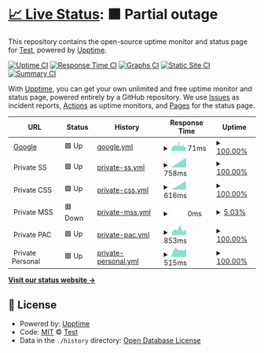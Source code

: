 # [📈 Live Status](https://Test.github.io//Monitor): <!--live status--> **🟧 Partial outage**

This repository contains the open-source uptime monitor and status page for [Test](https://Test.github.io//Monitor), powered by [Upptime](https://github.com/upptime/upptime).

[![Uptime CI](https://github.com/Test//Monitor/workflows/Uptime%20CI/badge.svg)](https://github.com/Test//Monitor/actions?query=workflow%3A%22Uptime+CI%22)
[![Response Time CI](https://github.com/Test//Monitor/workflows/Response%20Time%20CI/badge.svg)](https://github.com/Test//Monitor/actions?query=workflow%3A%22Response+Time+CI%22)
[![Graphs CI](https://github.com/Test//Monitor/workflows/Graphs%20CI/badge.svg)](https://github.com/Test//Monitor/actions?query=workflow%3A%22Graphs+CI%22)
[![Static Site CI](https://github.com/Test//Monitor/workflows/Static%20Site%20CI/badge.svg)](https://github.com/Test//Monitor/actions?query=workflow%3A%22Static+Site+CI%22)
[![Summary CI](https://github.com/Test//Monitor/workflows/Summary%20CI/badge.svg)](https://github.com/Test//Monitor/actions?query=workflow%3A%22Summary+CI%22)

With [Upptime](https://upptime.js.org), you can get your own unlimited and free uptime monitor and status page, powered entirely by a GitHub repository. We use [Issues](https://github.com/Test//Monitor/issues) as incident reports, [Actions](https://github.com/Test//Monitor/actions) as uptime monitors, and [Pages](https://Test.github.io//Monitor) for the status page.

<!--start: status pages-->
<!-- This summary is generated by Upptime (https://github.com/upptime/upptime) -->
<!-- Do not edit this manually, your changes will be overwritten -->
<!-- prettier-ignore -->
| URL | Status | History | Response Time | Uptime |
| --- | ------ | ------- | ------------- | ------ |
| <img alt="" src="https://favicons.githubusercontent.com/www.google.com" height="13"> [Google](https://www.google.com) | 🟩 Up | [google.yml](https://github.com/RobinsonOrregoT/Monitor/commits/HEAD/history/google.yml) | <details><summary><img alt="Response time graph" src="./graphs/google/response-time-week.png" height="20"> 71ms</summary><br><a href="https://RobinsonOrregoT.github.io/Monitor/history/google"><img alt="Response time 71" src="https://img.shields.io/endpoint?url=https%3A%2F%2Fraw.githubusercontent.com%2FRobinsonOrregoT%2FMonitor%2FHEAD%2Fapi%2Fgoogle%2Fresponse-time.json"></a><br><a href="https://RobinsonOrregoT.github.io/Monitor/history/google"><img alt="24-hour response time 73" src="https://img.shields.io/endpoint?url=https%3A%2F%2Fraw.githubusercontent.com%2FRobinsonOrregoT%2FMonitor%2FHEAD%2Fapi%2Fgoogle%2Fresponse-time-day.json"></a><br><a href="https://RobinsonOrregoT.github.io/Monitor/history/google"><img alt="7-day response time 71" src="https://img.shields.io/endpoint?url=https%3A%2F%2Fraw.githubusercontent.com%2FRobinsonOrregoT%2FMonitor%2FHEAD%2Fapi%2Fgoogle%2Fresponse-time-week.json"></a><br><a href="https://RobinsonOrregoT.github.io/Monitor/history/google"><img alt="30-day response time 71" src="https://img.shields.io/endpoint?url=https%3A%2F%2Fraw.githubusercontent.com%2FRobinsonOrregoT%2FMonitor%2FHEAD%2Fapi%2Fgoogle%2Fresponse-time-month.json"></a><br><a href="https://RobinsonOrregoT.github.io/Monitor/history/google"><img alt="1-year response time 71" src="https://img.shields.io/endpoint?url=https%3A%2F%2Fraw.githubusercontent.com%2FRobinsonOrregoT%2FMonitor%2FHEAD%2Fapi%2Fgoogle%2Fresponse-time-year.json"></a></details> | <details><summary><a href="https://RobinsonOrregoT.github.io/Monitor/history/google">100.00%</a></summary><a href="https://RobinsonOrregoT.github.io/Monitor/history/google"><img alt="All-time uptime 100.00%" src="https://img.shields.io/endpoint?url=https%3A%2F%2Fraw.githubusercontent.com%2FRobinsonOrregoT%2FMonitor%2FHEAD%2Fapi%2Fgoogle%2Fuptime.json"></a><br><a href="https://RobinsonOrregoT.github.io/Monitor/history/google"><img alt="24-hour uptime 100.00%" src="https://img.shields.io/endpoint?url=https%3A%2F%2Fraw.githubusercontent.com%2FRobinsonOrregoT%2FMonitor%2FHEAD%2Fapi%2Fgoogle%2Fuptime-day.json"></a><br><a href="https://RobinsonOrregoT.github.io/Monitor/history/google"><img alt="7-day uptime 100.00%" src="https://img.shields.io/endpoint?url=https%3A%2F%2Fraw.githubusercontent.com%2FRobinsonOrregoT%2FMonitor%2FHEAD%2Fapi%2Fgoogle%2Fuptime-week.json"></a><br><a href="https://RobinsonOrregoT.github.io/Monitor/history/google"><img alt="30-day uptime 100.00%" src="https://img.shields.io/endpoint?url=https%3A%2F%2Fraw.githubusercontent.com%2FRobinsonOrregoT%2FMonitor%2FHEAD%2Fapi%2Fgoogle%2Fuptime-month.json"></a><br><a href="https://RobinsonOrregoT.github.io/Monitor/history/google"><img alt="1-year uptime 100.00%" src="https://img.shields.io/endpoint?url=https%3A%2F%2Fraw.githubusercontent.com%2FRobinsonOrregoT%2FMonitor%2FHEAD%2Fapi%2Fgoogle%2Fuptime-year.json"></a></details>
| <img alt="" src="https://favicons.githubusercontent.com/null" height="13"> Private SS | 🟩 Up | [private-ss.yml](https://github.com/RobinsonOrregoT/Monitor/commits/HEAD/history/private-ss.yml) | <details><summary><img alt="Response time graph" src="./graphs/private-ss/response-time-week.png" height="20"> 758ms</summary><br><a href="https://RobinsonOrregoT.github.io/Monitor/history/private-ss"><img alt="Response time 758" src="https://img.shields.io/endpoint?url=https%3A%2F%2Fraw.githubusercontent.com%2FRobinsonOrregoT%2FMonitor%2FHEAD%2Fapi%2Fprivate-ss%2Fresponse-time.json"></a><br><a href="https://RobinsonOrregoT.github.io/Monitor/history/private-ss"><img alt="24-hour response time 758" src="https://img.shields.io/endpoint?url=https%3A%2F%2Fraw.githubusercontent.com%2FRobinsonOrregoT%2FMonitor%2FHEAD%2Fapi%2Fprivate-ss%2Fresponse-time-day.json"></a><br><a href="https://RobinsonOrregoT.github.io/Monitor/history/private-ss"><img alt="7-day response time 758" src="https://img.shields.io/endpoint?url=https%3A%2F%2Fraw.githubusercontent.com%2FRobinsonOrregoT%2FMonitor%2FHEAD%2Fapi%2Fprivate-ss%2Fresponse-time-week.json"></a><br><a href="https://RobinsonOrregoT.github.io/Monitor/history/private-ss"><img alt="30-day response time 758" src="https://img.shields.io/endpoint?url=https%3A%2F%2Fraw.githubusercontent.com%2FRobinsonOrregoT%2FMonitor%2FHEAD%2Fapi%2Fprivate-ss%2Fresponse-time-month.json"></a><br><a href="https://RobinsonOrregoT.github.io/Monitor/history/private-ss"><img alt="1-year response time 758" src="https://img.shields.io/endpoint?url=https%3A%2F%2Fraw.githubusercontent.com%2FRobinsonOrregoT%2FMonitor%2FHEAD%2Fapi%2Fprivate-ss%2Fresponse-time-year.json"></a></details> | <details><summary><a href="https://RobinsonOrregoT.github.io/Monitor/history/private-ss">100.00%</a></summary><a href="https://RobinsonOrregoT.github.io/Monitor/history/private-ss"><img alt="All-time uptime 100.00%" src="https://img.shields.io/endpoint?url=https%3A%2F%2Fraw.githubusercontent.com%2FRobinsonOrregoT%2FMonitor%2FHEAD%2Fapi%2Fprivate-ss%2Fuptime.json"></a><br><a href="https://RobinsonOrregoT.github.io/Monitor/history/private-ss"><img alt="24-hour uptime 100.00%" src="https://img.shields.io/endpoint?url=https%3A%2F%2Fraw.githubusercontent.com%2FRobinsonOrregoT%2FMonitor%2FHEAD%2Fapi%2Fprivate-ss%2Fuptime-day.json"></a><br><a href="https://RobinsonOrregoT.github.io/Monitor/history/private-ss"><img alt="7-day uptime 100.00%" src="https://img.shields.io/endpoint?url=https%3A%2F%2Fraw.githubusercontent.com%2FRobinsonOrregoT%2FMonitor%2FHEAD%2Fapi%2Fprivate-ss%2Fuptime-week.json"></a><br><a href="https://RobinsonOrregoT.github.io/Monitor/history/private-ss"><img alt="30-day uptime 100.00%" src="https://img.shields.io/endpoint?url=https%3A%2F%2Fraw.githubusercontent.com%2FRobinsonOrregoT%2FMonitor%2FHEAD%2Fapi%2Fprivate-ss%2Fuptime-month.json"></a><br><a href="https://RobinsonOrregoT.github.io/Monitor/history/private-ss"><img alt="1-year uptime 100.00%" src="https://img.shields.io/endpoint?url=https%3A%2F%2Fraw.githubusercontent.com%2FRobinsonOrregoT%2FMonitor%2FHEAD%2Fapi%2Fprivate-ss%2Fuptime-year.json"></a></details>
| <img alt="" src="https://favicons.githubusercontent.com/null" height="13"> Private CSS | 🟩 Up | [private-css.yml](https://github.com/RobinsonOrregoT/Monitor/commits/HEAD/history/private-css.yml) | <details><summary><img alt="Response time graph" src="./graphs/private-css/response-time-week.png" height="20"> 616ms</summary><br><a href="https://RobinsonOrregoT.github.io/Monitor/history/private-css"><img alt="Response time 616" src="https://img.shields.io/endpoint?url=https%3A%2F%2Fraw.githubusercontent.com%2FRobinsonOrregoT%2FMonitor%2FHEAD%2Fapi%2Fprivate-css%2Fresponse-time.json"></a><br><a href="https://RobinsonOrregoT.github.io/Monitor/history/private-css"><img alt="24-hour response time 616" src="https://img.shields.io/endpoint?url=https%3A%2F%2Fraw.githubusercontent.com%2FRobinsonOrregoT%2FMonitor%2FHEAD%2Fapi%2Fprivate-css%2Fresponse-time-day.json"></a><br><a href="https://RobinsonOrregoT.github.io/Monitor/history/private-css"><img alt="7-day response time 616" src="https://img.shields.io/endpoint?url=https%3A%2F%2Fraw.githubusercontent.com%2FRobinsonOrregoT%2FMonitor%2FHEAD%2Fapi%2Fprivate-css%2Fresponse-time-week.json"></a><br><a href="https://RobinsonOrregoT.github.io/Monitor/history/private-css"><img alt="30-day response time 616" src="https://img.shields.io/endpoint?url=https%3A%2F%2Fraw.githubusercontent.com%2FRobinsonOrregoT%2FMonitor%2FHEAD%2Fapi%2Fprivate-css%2Fresponse-time-month.json"></a><br><a href="https://RobinsonOrregoT.github.io/Monitor/history/private-css"><img alt="1-year response time 616" src="https://img.shields.io/endpoint?url=https%3A%2F%2Fraw.githubusercontent.com%2FRobinsonOrregoT%2FMonitor%2FHEAD%2Fapi%2Fprivate-css%2Fresponse-time-year.json"></a></details> | <details><summary><a href="https://RobinsonOrregoT.github.io/Monitor/history/private-css">100.00%</a></summary><a href="https://RobinsonOrregoT.github.io/Monitor/history/private-css"><img alt="All-time uptime 100.00%" src="https://img.shields.io/endpoint?url=https%3A%2F%2Fraw.githubusercontent.com%2FRobinsonOrregoT%2FMonitor%2FHEAD%2Fapi%2Fprivate-css%2Fuptime.json"></a><br><a href="https://RobinsonOrregoT.github.io/Monitor/history/private-css"><img alt="24-hour uptime 100.00%" src="https://img.shields.io/endpoint?url=https%3A%2F%2Fraw.githubusercontent.com%2FRobinsonOrregoT%2FMonitor%2FHEAD%2Fapi%2Fprivate-css%2Fuptime-day.json"></a><br><a href="https://RobinsonOrregoT.github.io/Monitor/history/private-css"><img alt="7-day uptime 100.00%" src="https://img.shields.io/endpoint?url=https%3A%2F%2Fraw.githubusercontent.com%2FRobinsonOrregoT%2FMonitor%2FHEAD%2Fapi%2Fprivate-css%2Fuptime-week.json"></a><br><a href="https://RobinsonOrregoT.github.io/Monitor/history/private-css"><img alt="30-day uptime 100.00%" src="https://img.shields.io/endpoint?url=https%3A%2F%2Fraw.githubusercontent.com%2FRobinsonOrregoT%2FMonitor%2FHEAD%2Fapi%2Fprivate-css%2Fuptime-month.json"></a><br><a href="https://RobinsonOrregoT.github.io/Monitor/history/private-css"><img alt="1-year uptime 100.00%" src="https://img.shields.io/endpoint?url=https%3A%2F%2Fraw.githubusercontent.com%2FRobinsonOrregoT%2FMonitor%2FHEAD%2Fapi%2Fprivate-css%2Fuptime-year.json"></a></details>
| <img alt="" src="https://favicons.githubusercontent.com/null" height="13"> Private MSS | 🟥 Down | [private-mss.yml](https://github.com/RobinsonOrregoT/Monitor/commits/HEAD/history/private-mss.yml) | <details><summary><img alt="Response time graph" src="./graphs/private-mss/response-time-week.png" height="20"> 0ms</summary><br><a href="https://RobinsonOrregoT.github.io/Monitor/history/private-mss"><img alt="Response time 0" src="https://img.shields.io/endpoint?url=https%3A%2F%2Fraw.githubusercontent.com%2FRobinsonOrregoT%2FMonitor%2FHEAD%2Fapi%2Fprivate-mss%2Fresponse-time.json"></a><br><a href="https://RobinsonOrregoT.github.io/Monitor/history/private-mss"><img alt="24-hour response time 0" src="https://img.shields.io/endpoint?url=https%3A%2F%2Fraw.githubusercontent.com%2FRobinsonOrregoT%2FMonitor%2FHEAD%2Fapi%2Fprivate-mss%2Fresponse-time-day.json"></a><br><a href="https://RobinsonOrregoT.github.io/Monitor/history/private-mss"><img alt="7-day response time 0" src="https://img.shields.io/endpoint?url=https%3A%2F%2Fraw.githubusercontent.com%2FRobinsonOrregoT%2FMonitor%2FHEAD%2Fapi%2Fprivate-mss%2Fresponse-time-week.json"></a><br><a href="https://RobinsonOrregoT.github.io/Monitor/history/private-mss"><img alt="30-day response time 0" src="https://img.shields.io/endpoint?url=https%3A%2F%2Fraw.githubusercontent.com%2FRobinsonOrregoT%2FMonitor%2FHEAD%2Fapi%2Fprivate-mss%2Fresponse-time-month.json"></a><br><a href="https://RobinsonOrregoT.github.io/Monitor/history/private-mss"><img alt="1-year response time 0" src="https://img.shields.io/endpoint?url=https%3A%2F%2Fraw.githubusercontent.com%2FRobinsonOrregoT%2FMonitor%2FHEAD%2Fapi%2Fprivate-mss%2Fresponse-time-year.json"></a></details> | <details><summary><a href="https://RobinsonOrregoT.github.io/Monitor/history/private-mss">5.03%</a></summary><a href="https://RobinsonOrregoT.github.io/Monitor/history/private-mss"><img alt="All-time uptime 5.03%" src="https://img.shields.io/endpoint?url=https%3A%2F%2Fraw.githubusercontent.com%2FRobinsonOrregoT%2FMonitor%2FHEAD%2Fapi%2Fprivate-mss%2Fuptime.json"></a><br><a href="https://RobinsonOrregoT.github.io/Monitor/history/private-mss"><img alt="24-hour uptime 5.03%" src="https://img.shields.io/endpoint?url=https%3A%2F%2Fraw.githubusercontent.com%2FRobinsonOrregoT%2FMonitor%2FHEAD%2Fapi%2Fprivate-mss%2Fuptime-day.json"></a><br><a href="https://RobinsonOrregoT.github.io/Monitor/history/private-mss"><img alt="7-day uptime 5.03%" src="https://img.shields.io/endpoint?url=https%3A%2F%2Fraw.githubusercontent.com%2FRobinsonOrregoT%2FMonitor%2FHEAD%2Fapi%2Fprivate-mss%2Fuptime-week.json"></a><br><a href="https://RobinsonOrregoT.github.io/Monitor/history/private-mss"><img alt="30-day uptime 5.03%" src="https://img.shields.io/endpoint?url=https%3A%2F%2Fraw.githubusercontent.com%2FRobinsonOrregoT%2FMonitor%2FHEAD%2Fapi%2Fprivate-mss%2Fuptime-month.json"></a><br><a href="https://RobinsonOrregoT.github.io/Monitor/history/private-mss"><img alt="1-year uptime 5.03%" src="https://img.shields.io/endpoint?url=https%3A%2F%2Fraw.githubusercontent.com%2FRobinsonOrregoT%2FMonitor%2FHEAD%2Fapi%2Fprivate-mss%2Fuptime-year.json"></a></details>
| <img alt="" src="https://favicons.githubusercontent.com/null" height="13"> Private PAC | 🟩 Up | [private-pac.yml](https://github.com/RobinsonOrregoT/Monitor/commits/HEAD/history/private-pac.yml) | <details><summary><img alt="Response time graph" src="./graphs/private-pac/response-time-week.png" height="20"> 853ms</summary><br><a href="https://RobinsonOrregoT.github.io/Monitor/history/private-pac"><img alt="Response time 853" src="https://img.shields.io/endpoint?url=https%3A%2F%2Fraw.githubusercontent.com%2FRobinsonOrregoT%2FMonitor%2FHEAD%2Fapi%2Fprivate-pac%2Fresponse-time.json"></a><br><a href="https://RobinsonOrregoT.github.io/Monitor/history/private-pac"><img alt="24-hour response time 853" src="https://img.shields.io/endpoint?url=https%3A%2F%2Fraw.githubusercontent.com%2FRobinsonOrregoT%2FMonitor%2FHEAD%2Fapi%2Fprivate-pac%2Fresponse-time-day.json"></a><br><a href="https://RobinsonOrregoT.github.io/Monitor/history/private-pac"><img alt="7-day response time 853" src="https://img.shields.io/endpoint?url=https%3A%2F%2Fraw.githubusercontent.com%2FRobinsonOrregoT%2FMonitor%2FHEAD%2Fapi%2Fprivate-pac%2Fresponse-time-week.json"></a><br><a href="https://RobinsonOrregoT.github.io/Monitor/history/private-pac"><img alt="30-day response time 853" src="https://img.shields.io/endpoint?url=https%3A%2F%2Fraw.githubusercontent.com%2FRobinsonOrregoT%2FMonitor%2FHEAD%2Fapi%2Fprivate-pac%2Fresponse-time-month.json"></a><br><a href="https://RobinsonOrregoT.github.io/Monitor/history/private-pac"><img alt="1-year response time 853" src="https://img.shields.io/endpoint?url=https%3A%2F%2Fraw.githubusercontent.com%2FRobinsonOrregoT%2FMonitor%2FHEAD%2Fapi%2Fprivate-pac%2Fresponse-time-year.json"></a></details> | <details><summary><a href="https://RobinsonOrregoT.github.io/Monitor/history/private-pac">100.00%</a></summary><a href="https://RobinsonOrregoT.github.io/Monitor/history/private-pac"><img alt="All-time uptime 100.00%" src="https://img.shields.io/endpoint?url=https%3A%2F%2Fraw.githubusercontent.com%2FRobinsonOrregoT%2FMonitor%2FHEAD%2Fapi%2Fprivate-pac%2Fuptime.json"></a><br><a href="https://RobinsonOrregoT.github.io/Monitor/history/private-pac"><img alt="24-hour uptime 100.00%" src="https://img.shields.io/endpoint?url=https%3A%2F%2Fraw.githubusercontent.com%2FRobinsonOrregoT%2FMonitor%2FHEAD%2Fapi%2Fprivate-pac%2Fuptime-day.json"></a><br><a href="https://RobinsonOrregoT.github.io/Monitor/history/private-pac"><img alt="7-day uptime 100.00%" src="https://img.shields.io/endpoint?url=https%3A%2F%2Fraw.githubusercontent.com%2FRobinsonOrregoT%2FMonitor%2FHEAD%2Fapi%2Fprivate-pac%2Fuptime-week.json"></a><br><a href="https://RobinsonOrregoT.github.io/Monitor/history/private-pac"><img alt="30-day uptime 100.00%" src="https://img.shields.io/endpoint?url=https%3A%2F%2Fraw.githubusercontent.com%2FRobinsonOrregoT%2FMonitor%2FHEAD%2Fapi%2Fprivate-pac%2Fuptime-month.json"></a><br><a href="https://RobinsonOrregoT.github.io/Monitor/history/private-pac"><img alt="1-year uptime 100.00%" src="https://img.shields.io/endpoint?url=https%3A%2F%2Fraw.githubusercontent.com%2FRobinsonOrregoT%2FMonitor%2FHEAD%2Fapi%2Fprivate-pac%2Fuptime-year.json"></a></details>
| <img alt="" src="https://favicons.githubusercontent.com/null" height="13"> Private Personal | 🟩 Up | [private-personal.yml](https://github.com/RobinsonOrregoT/Monitor/commits/HEAD/history/private-personal.yml) | <details><summary><img alt="Response time graph" src="./graphs/private-personal/response-time-week.png" height="20"> 515ms</summary><br><a href="https://RobinsonOrregoT.github.io/Monitor/history/private-personal"><img alt="Response time 515" src="https://img.shields.io/endpoint?url=https%3A%2F%2Fraw.githubusercontent.com%2FRobinsonOrregoT%2FMonitor%2FHEAD%2Fapi%2Fprivate-personal%2Fresponse-time.json"></a><br><a href="https://RobinsonOrregoT.github.io/Monitor/history/private-personal"><img alt="24-hour response time 515" src="https://img.shields.io/endpoint?url=https%3A%2F%2Fraw.githubusercontent.com%2FRobinsonOrregoT%2FMonitor%2FHEAD%2Fapi%2Fprivate-personal%2Fresponse-time-day.json"></a><br><a href="https://RobinsonOrregoT.github.io/Monitor/history/private-personal"><img alt="7-day response time 515" src="https://img.shields.io/endpoint?url=https%3A%2F%2Fraw.githubusercontent.com%2FRobinsonOrregoT%2FMonitor%2FHEAD%2Fapi%2Fprivate-personal%2Fresponse-time-week.json"></a><br><a href="https://RobinsonOrregoT.github.io/Monitor/history/private-personal"><img alt="30-day response time 515" src="https://img.shields.io/endpoint?url=https%3A%2F%2Fraw.githubusercontent.com%2FRobinsonOrregoT%2FMonitor%2FHEAD%2Fapi%2Fprivate-personal%2Fresponse-time-month.json"></a><br><a href="https://RobinsonOrregoT.github.io/Monitor/history/private-personal"><img alt="1-year response time 515" src="https://img.shields.io/endpoint?url=https%3A%2F%2Fraw.githubusercontent.com%2FRobinsonOrregoT%2FMonitor%2FHEAD%2Fapi%2Fprivate-personal%2Fresponse-time-year.json"></a></details> | <details><summary><a href="https://RobinsonOrregoT.github.io/Monitor/history/private-personal">100.00%</a></summary><a href="https://RobinsonOrregoT.github.io/Monitor/history/private-personal"><img alt="All-time uptime 100.00%" src="https://img.shields.io/endpoint?url=https%3A%2F%2Fraw.githubusercontent.com%2FRobinsonOrregoT%2FMonitor%2FHEAD%2Fapi%2Fprivate-personal%2Fuptime.json"></a><br><a href="https://RobinsonOrregoT.github.io/Monitor/history/private-personal"><img alt="24-hour uptime 100.00%" src="https://img.shields.io/endpoint?url=https%3A%2F%2Fraw.githubusercontent.com%2FRobinsonOrregoT%2FMonitor%2FHEAD%2Fapi%2Fprivate-personal%2Fuptime-day.json"></a><br><a href="https://RobinsonOrregoT.github.io/Monitor/history/private-personal"><img alt="7-day uptime 100.00%" src="https://img.shields.io/endpoint?url=https%3A%2F%2Fraw.githubusercontent.com%2FRobinsonOrregoT%2FMonitor%2FHEAD%2Fapi%2Fprivate-personal%2Fuptime-week.json"></a><br><a href="https://RobinsonOrregoT.github.io/Monitor/history/private-personal"><img alt="30-day uptime 100.00%" src="https://img.shields.io/endpoint?url=https%3A%2F%2Fraw.githubusercontent.com%2FRobinsonOrregoT%2FMonitor%2FHEAD%2Fapi%2Fprivate-personal%2Fuptime-month.json"></a><br><a href="https://RobinsonOrregoT.github.io/Monitor/history/private-personal"><img alt="1-year uptime 100.00%" src="https://img.shields.io/endpoint?url=https%3A%2F%2Fraw.githubusercontent.com%2FRobinsonOrregoT%2FMonitor%2FHEAD%2Fapi%2Fprivate-personal%2Fuptime-year.json"></a></details>

<!--end: status pages-->

[**Visit our status website →**](https://Test.github.io//Monitor)

## 📄 License

- Powered by: [Upptime](https://github.com/upptime/upptime)
- Code: [MIT](./LICENSE) © [Test](https://Test.github.io//Monitor)
- Data in the `./history` directory: [Open Database License](https://opendatacommons.org/licenses/odbl/1-0/)
